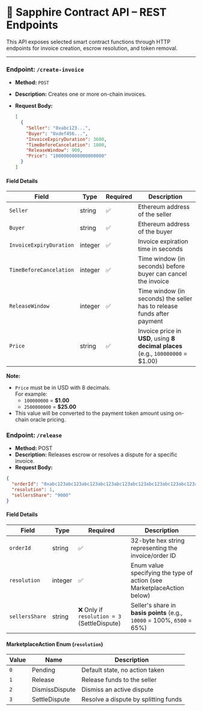 # 📘 Sapphire Contract API – REST Endpoints

This API exposes selected smart contract functions through HTTP endpoints for invoice creation, escrow resolution, and token removal.

---

### Endpoint: `/create-invoice`

- **Method:** `POST`
- **Description:** Creates one or more on-chain invoices.
- **Request Body:**

  ```json
  [
    {
      "Seller": "0xabc123...",
      "Buyer": "0xdef456...",
      "InvoiceExpiryDuration": 3600,
      "TimeBeforeCancelation": 1800,
      "ReleaseWindow": 900,
      "Price": "1000000000000000000"
    }
  ]
  ```

#### Field Details

| Field                   | Type    | Required | Description                                                                      |
| ----------------------- | ------- | -------- | -------------------------------------------------------------------------------- |
| `Seller`                | string  | ✅       | Ethereum address of the seller                                                   |
| `Buyer`                 | string  | ✅       | Ethereum address of the buyer                                                    |
| `InvoiceExpiryDuration` | integer | ✅       | Invoice expiration time in seconds                                               |
| `TimeBeforeCancelation` | integer | ✅       | Time window (in seconds) before buyer can cancel the invoice                     |
| `ReleaseWindow`         | integer | ✅       | Time window (in seconds) the seller has to release funds after payment           |
| `Price`                 | string  | ✅       | Invoice price in **USD**, using **8 decimal places** (e.g., `100000000` = $1.00) |

**Note:**

- `Price` must be in USD with 8 decimals.  
  For example:
  - `100000000` = **$1.00**
  - `2500000000` = **$25.00**
- This value will be converted to the payment token amount using on-chain oracle pricing.

### Endpoint: `/release`

- **Method:** POST
- **Description:** Releases escrow or resolves a dispute for a specific invoice.
- **Request Body:**

```json
{
  "orderId": "0xabc123abc123abc123abc123abc123abc123abc123abc123abc123abc123abc1",
  "resolution": 1,
  "sellersShare": "9000"
}
```

#### Field Details

| Field          | Type    | Required                                    | Description                                                             |
| -------------- | ------- | ------------------------------------------- | ----------------------------------------------------------------------- |
| `orderId`      | string  | ✅                                          | 32-byte hex string representing the invoice/order ID                    |
| `resolution`   | integer | ✅                                          | Enum value specifying the type of action (see MarketplaceAction below)  |
| `sellersShare` | string  | ❌ Only if `resolution = 3` (SettleDispute) | Seller's share in **basis points** (e.g., `10000` = 100%, `6500` = 65%) |

#### MarketplaceAction Enum (`resolution`)

| Value | Name           | Description                            |
| ----- | -------------- | -------------------------------------- |
| `0`   | Pending        | Default state, no action taken         |
| `1`   | Release        | Release funds to the seller            |
| `2`   | DismissDispute | Dismiss an active dispute              |
| `3`   | SettleDispute  | Resolve a dispute by splitting funds   |
